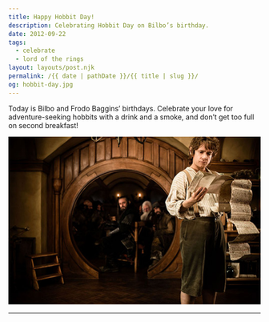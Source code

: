 ```yaml
---
title: Happy Hobbit Day!
description: Celebrating Hobbit Day on Bilbo’s birthday.
date: 2012-09-22
tags: 
  - celebrate
  - lord of the rings
layout: layouts/post.njk
permalink: /{{ date | pathDate }}/{{ title | slug }}/
og: hobbit-day.jpg
---
```


Today is Bilbo and Frodo Baggins’ birthdays. Celebrate your love for adventure-seeking hobbits with a drink and a smoke, and don’t get too full on second breakfast!

![Bilbo looks at some papers while the dwarves look on from behind](/img/hobbit-day.jpg)

---
